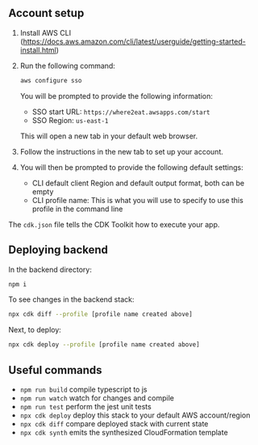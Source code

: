 ## Account setup

1. Install AWS CLI (https://docs.aws.amazon.com/cli/latest/userguide/getting-started-install.html)

2. Run the following command:

    ```bash
    aws configure sso
    ```

    You will be prompted to provide the following information:

    - SSO start URL: `https://where2eat.awsapps.com/start`
    - SSO Region: `us-east-1`

    This will open a new tab in your default web browser.

3. Follow the instructions in the new tab to set up your account.

4. You will then be prompted to provide the following default settings:

    - CLI default client Region and default output format, both can be empty
    - CLI profile name: This is what you will use to specify to use this profile in the command line

The `cdk.json` file tells the CDK Toolkit how to execute your app.

## Deploying backend

In the backend directory:

```bash
npm i
```

To see changes in the backend stack:
```bash
npx cdk diff --profile [profile name created above]
```
Next, to deploy:
```bash
npx cdk deploy --profile [profile name created above]
```

## Useful commands

* `npm run build`   compile typescript to js
* `npm run watch`   watch for changes and compile
* `npm run test`    perform the jest unit tests
* `npx cdk deploy`  deploy this stack to your default AWS account/region
* `npx cdk diff`    compare deployed stack with current state
* `npx cdk synth`   emits the synthesized CloudFormation template
